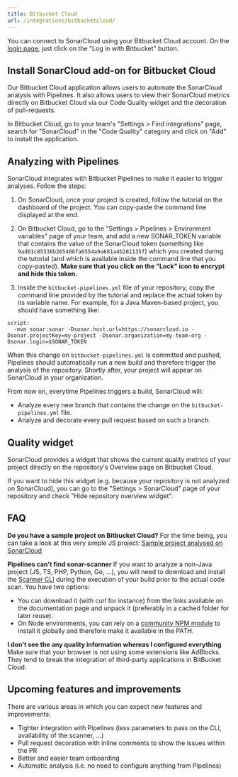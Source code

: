 ```yaml
---
title: Bitbucket Cloud
url: /integrations/bitbucketcloud/
---
```


You can connect to SonarCloud using your Bitbucket Cloud account. On the [login page](/#sonarcloud#/sessions/new), just click on the "Log in with Bitbucket" button.

## Install SonarCloud add-on for Bitbucket Cloud

Our Bitbucket Cloud application allows users to automate the SonarCloud analysis with Pipelines. It also allows users to view their SonarCloud metrics directly on Bitbucket Cloud via our Code Quality widget and the decoration of pull-requests.

In Bitbucket Cloud, go to your team's "Settings > Find integrations" page, search for "SonarCloud" in the "Code Quality" category and click on "Add" to install the application.

## Analyzing with Pipelines

SonarCloud integrates with Bitbucket Pipelines to make it easier to trigger analyses. Follow the steps:

1.  On SonarCloud, once your project is created, follow the tutorial on the dashboard of the project. You can copy-paste the command line displayed at the end.

2.  On Bitbucket Cloud, go to the "Settings > Pipelines > Environment variables" page of your team, and add a new SONAR_TOKEN variable that contains the value of the SonarCloud token (something like `9ad01c85336b265406fa6554a9a681a4b281135f`) which you created during the tutorial (and which is available inside the command line that you copy-pasted). **Make sure that you click on the "Lock" icon to encrypt and hide this token.**

3.  Inside the `bitbucket-pipelines.yml` file of your repository, copy the command line provided by the tutorial and replace the actual token by its variable name. For example, for a Java Maven-based project, you should have something like:

```
script:
  -mvn sonar:sonar -Dsonar.host.url=https://sonarcloud.io -Dsonar.projectKey=my-project -Dsonar.organization=my-team-org -Dsonar.login=$SONAR_TOKEN
```

When this change on `bitbucket-pipelines.yml` is committed and pushed, Pipelines should automatically run a new build and therefore trigger the analysis of the repository. Shortly after, your project will appear on SonarCloud in your organization.

From now on, everytime Pipelines triggers a build, SonarCloud will:

* Analyze every new branch that contains the change on the `bitbucket-pipelines.yml` file.
* Analyze and decorate every pull request based on such a branch.

## Quality widget

SonarCloud provides a widget that shows the current quality metrics of your project directly on the repository's Overview page on Bitbucket Cloud.

If you want to hide this widget (e.g. because your repository is not analyzed on SonarCloud), you can go to the "Settings > SonarCloud" page of your repository and check "Hide repository overview widget".

## FAQ

**Do you have a sample project on Bitbucket Cloud?**
For the time being, you can take a look at this very simple JS project: [Sample project analysed on SonarCloud](https://bitbucket.org/bellingard/fab)

**Pipelines can't find sonar-scanner**
If you want to analyze a non-Java project (JS, TS, PHP, Python, Go, ...), you will need to download and install the [Scanner CLI](https://redirect.sonarsource.com/doc/install-configure-scanner.html) during the execution of your build prior to the actual code scan. You have two options:

* You can download it (with curl for instance) from the links available on the documentation page and unpack it (preferably in a cached folder for later reuse).
* On Node environments, you can rely on a [community NPM module](https://www.npmjs.com/package/sonarqube-scanner) to install it globally and therefore make it available in the PATH.

**I don't see the any quality information whereas I configured everything**
Make sure that your browser is not using some extensions like AdBlocks. They tend to break the integration of third-party applications in BitBucket Cloud.

## Upcoming features and improvements

There are various areas in which you can expect new features and improvements:

* Tighter integration with Pipelines (less parameters to pass on the CLI, availability of the scanner, ...)
* Pull request decoration with inline comments to show the issues within the PR
* Better and easier team onboarding
* Automatic analysis (i.e. no need to configure anything from Pipelines)
